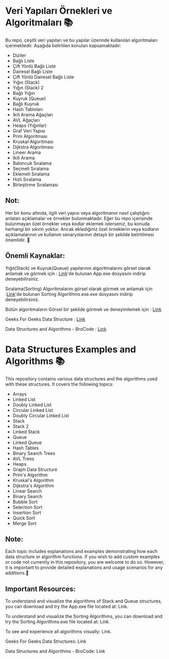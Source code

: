 # Veri Yapıları Örnekleri ve Algoritmaları 📚
Bu repo, çeşitli veri yapıları ve bu yapılar üzerinde kullanılan algoritmaları içermektedir. Aşağıda belirtilen konuları kapsamaktadır:
- Diziler
- Bağlı Liste
- Çift Yönlü Bağlı Liste
- Dairesel Bağlı Liste
- Çift Yönlü Dairesel Bağlı Liste
- Yığın (Stack)
- Yığın (Stack) 2
- Bağlı Yığın
- Kuyruk (Queue)
- Bağlı Kuyruk
- Hash Tabloları
- İkili Arama Ağaçları
- AVL Ağaçları
- Heaps (Yığınlar)
- Graf Veri Yapısı
- Prim Algoritması
- Kruskal Algoritması
- Dijkstra Algoritması
- Lineer Arama
- İkili Arama
- Baloncuk Sıralama
- Seçmeli Sıralama
- Eklemeli Sıralama
- Hızlı Sıralama
- Birleştirme Sıralaması
## Not:
Her bir konu altında, ilgili veri yapısı veya algoritmanın nasıl çalıştığını anlatan açıklamalar ve örnekler bulunmaktadır. Eğer bu repo içerisinde bulunmayan özel örnekler veya kodlar eklemek isterseniz, bu konuda herhangi bir sıkıntı yoktur. Ancak eklediğiniz özel örneklerin veya kodların açıklamalarının ve kullanım senaryolarının detaylı bir şekilde belirtilmesi önemlidir. 🚀
## Önemli Kaynaklar:
Yığıt(Stack) ve Kuyruk(Queue) yapılarının algoritmalarını görsel olarak anlamak ve görmek için : [Link](https://github.com/Soresta/Stack_And_Queue_Visualization)'de bulunan App.exe dosyasını indirip deneyebilirsiniz.

Sıralama(Sorting) Algoritmalarını görsel olarak görmek ve anlamak için :[Link](https://github.com/Soresta/JavaFX_Sorting_Algorithm_Visualization_App)'de bulunan Sorting Algorithms.exe.exe dosyasını indirip deneyebilirsiniz.

Bütün algoritmaların Görsel bir şekilde görmek ve deneyimlemek için : [Link](https://www.cs.usfca.edu/~galles/visualization/Algorithms.html)

Geeks For Geeks Data Structure : [Link](https://www.geeksforgeeks.org/data-structures/)

Data Structures and Algorithms - BroCode : [Link](https://www.youtube.com/watch?v=xX5iOYCJmBI&list=PLZPZq0r_RZON1eaqfafTnEexRzuHbfZX8)

# Data Structures Examples and Algorithms 📚
This repository contains various data structures and the algorithms used with these structures. It covers the following topics:

- Arrays
- Linked List
- Doubly Linked List
- Circular Linked List
- Doubly Circular Linked List
- Stack
- Stack 2
- Linked Stack
- Queue
- Linked Queue
- Hash Tables
- Binary Search Trees
- AVL Trees
- Heaps
- Graph Data Structure
- Prim's Algorithm
- Kruskal's Algorithm
- Dijkstra's Algorithm
- Linear Search
- Binary Search
- Bubble Sort
- Selection Sort
- Insertion Sort
- Quick Sort
- Merge Sort
## Note:
Each topic includes explanations and examples demonstrating how each data structure or algorithm functions. If you wish to add custom examples or code not currently in this repository, you are welcome to do so. However, it is important to provide detailed explanations and usage scenarios for any additions.🚀

## Important Resources:
To understand and visualize the algorithms of Stack and Queue structures, you can download and try the App.exe file located at: Link.

To understand and visualize the Sorting Algorithms, you can download and try the Sorting Algorithms.exe file located at: Link.

To see and experience all algorithms visually: Link.

Geeks For Geeks Data Structures: Link

Data Structures and Algorithms - BroCode: Link
